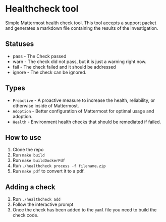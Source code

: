 # Healthcheck tool

Simple Mattermost health check tool. This tool accepts a support packet and generates a markdown file containing the results of the investigation.

## Statuses

- pass - The Check passed
- warn - The check did not pass, but it is just a warning right now.
- fail - The check failed and it should be addressed
- ignore - The check can be ignored.

## Types

- `Proactive` - A proactive measure to increase the health, reliability, or otherwise inside of Mattermost.
- `Adoption` - Better configuration of Mattermost for optimal usage and adoption.
- `Health` - Environment health checks that should be remediated if failed. 

## How to use

1. Clone the repo
2. Run `make build`
3. Run `make buildDockerPdf`
4. Run `./healthcheck process -f filename.zip` 
5. Run `make pdf` to convert it to a pdf.

## Adding a check

1. Run `./healthcheck add`
2. Follow the interactive prompt
3. Once the check has been added to the `yaml` file you need to build the check code.